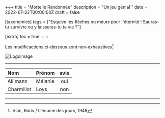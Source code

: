 +++
title = "Mortelle Randonnée"
description = "Un jeu génial "
date = 2022-07-22T00:00:00Z
draft = false

[taxonomies]
tags = ["Esquive les flèches ou meurs pour l'éternité ! Sauras-tu survivre ou y laisseras-tu ta vie ?"]

[extra]
toc = true
+++

Les modificactions ci-dessous sont non-exhaustives[^1]
[^1]: Vian, Boris / L'écume des jours, 1946

![Logoimage](https://media.istockphoto.com/id/1322104312/fr/photo/libert%C3%A9-cha%C3%AEnes-qui-se-transforment-en-oiseaux-concept-de-charge.jpg?s=612x612&w=0&k=20&c=4glDXzby1fpG-KHNVZoqOmNeHeaRfxrkSK3U4rm1Ynw=)

_______________________________
| Nom       |Prénom   |avis   | 
|:----------|:--------|:-----:|
|Allimann   |Mélanie  |oui    |
|Charmillot |Loys     |non    |
_______________________________

